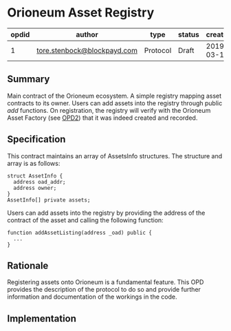 
# Orioneum Asset Registry

| opdid | author                      | type     | status | created    |
| ----- | --------------------------- | -------- | ------ | ---------- |
| 1     | tore.stenbock@blockpayd.com | Protocol | Draft  | 2019-03-17 ||

## Summary
Main contract of the Orioneum ecosystem. A simple registry mapping asset contracts to its owner. Users can add assets into the registry through public *add* functions. On registration, the registry will verify with the Orioneum Asset Factory (see [OPD2](https://gitlab.com/orioneum/opds/blob/master/OPDs/opd2.md)) that it was indeed created and recorded.

## Specification
This contract maintains an array of AssetsInfo structures. The structure and array is as follows:
```solidity
struct AssetInfo {  
  address oad_addr;  
  address owner;  
}
AssetInfo[] private assets;
```
Users can add assets into the registry by providing the address of the contract of the asset and calling the following function:
```solidity
function addAssetListing(address _oad) public {
  ...
}
```

## Rationale
Registering assets onto Orioneum is a fundamental feature. This OPD provides the description of the protocol to do so and provide further information and documentation of the workings in the code.

## Implementation
